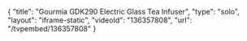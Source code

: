 {
    "title": "Gourmia GDK290 Electric Glass Tea Infuser",
    "type": "solo",
    "layout": "iframe-static",
    "videoId": "136357808",
    "url": "\/tvpembed\/136357808"
}